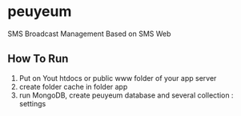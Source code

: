 # peuyeum
SMS Broadcast Management Based on SMS Web

## How To Run
 1. Put on Yout htdocs or public www folder of your app server
 2. create folder cache in folder app
 3. run MongoDB, create peuyeum database and several collection : settings